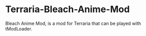 # Terraria-Bleach-Anime-Mod
Bleach Anime Mod, is a mod for Terraria that can be played with tModLoader.
